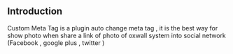 Introduction
------------

Custom Meta Tag is a plugin auto change meta tag  , it is the best way for show  photo when share a link of photo of oxwall  system into  social network (Facebook , google plus , twitter ) 